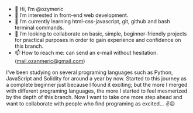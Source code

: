 - 👋 Hi, I’m @ozymeric
- 👀 I’m interested in front-end web development.
- 🌱 I’m currently learning html-css-javascript, git, github and bash terminal commands. 
- 💞️ I’m looking to collaborate on basic, simple, beginner-friendly projects for practical purposes in order to gain experience and confidence on this branch.
- 📫 How to reach me: can send an e-mail without hesitation.(mail.ozanmeric@gmail.com)

I've been studying on several programing languages such as Python, JavaScript and Solidity for around a year by now. Started to this journey as a complete beginner just because I found it exciting; but the more I merged with different programing languages, the more I started to feel mesmerized by the depth of this branch. Now I want to take one more step ahead and want to collaborate with people who find programing as excited... ✌😉

<!---
ozymeric/ozymeric is a ✨ special ✨ repository because its `README.md` (this file) appears on your GitHub profile.
You can click the Preview link to take a look at your changes.
--->
